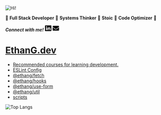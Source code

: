 <img src="https://i.giphy.com/media/3PAL5bChWnak0WJ32x/giphy.webp" alt="Hi!">

:star2: **Full Stack Developer** :star2: **Systems Thinker** :star2: **Stoic** :star2: **Code Optimizer** :star2:

***Connect with me!*** <a href="https://www.linkedin.com/in/ethan-glover/"><img src="https://raw.githubusercontent.com/eglove/eglove/eeb591600b73da426bd298d229e2fd96df019488/linkedin-brands.svg" alt="LinkedIn" width="20px" height="20px"></a> <a href="mailto:hello@ethang.email"><img src="https://raw.githubusercontent.com/eglove/eglove/47aceecf4819797d993f5facc7764cb99d0ab039/envelope-solid.svg" alt="Email" width="20px" height="20px"></a>

# [EthanG.dev](https://www.ethang.dev/)

* [Recommended courses for learning development.](https://www.ethang.dev/courses)
* [ESLint Config](https://github.com/eglove/eslint-config-ethang)
* [@ethang/fetch](https://github.com/eglove/fetch)
* [@ethang/hooks](https://github.com/eglove/hooks)
* [@ethang/use-form](https://github.com/eglove/use-form)
* [@ethang/util](https://github.com/eglove/util)
* [scripts](https://github.com/eglove/scripts)

![Top Langs](https://github-readme-stats.vercel.app/api/top-langs/?username=eglove&layout=compact)
